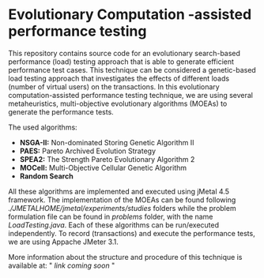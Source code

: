 # Evolutionary Computation -assisted performance testing
 
This repository contains source code for an evolutionary search-based performance (load) testing approach that is able to generate efficient performance test cases.
This technique can be considered a genetic-based load testing approach that investigates the effects of different loads (number of virtual users) on the transactions. In this evolutionary computation-assisted performance testing technique, we are using several metaheuristics,
multi-objective evolutionary algorithms (MOEAs) to generate the performance tests.

The used algorithms: 

* **NSGA-II:** Non-dominated Storing Genetic Algorithm II
* **PAES:** Pareto Archived Evolution Strategy
* **SPEA2:** The Strength Pareto Evolutionary Algorithm 2
* **MOCell:** Multi-Objective Cellular Genetic Algorithm
* **Random Search**

All these algorithms are implemented and executed using jMetal 4.5 framework. The implementation of the MOEAs can be found following *./JMETALHOME/jmetal/experiments/studies* folders while the problem formulation file can be found in *problems* folder, with the name *LoadTesting.java*.
Each of these algorithms can be run/executed independently. To record (transactions) and execute the performance tests, we are using Appache JMeter 3.1.

More information about the structure and procedure of this technique is available at: " _link coming soon_ "
